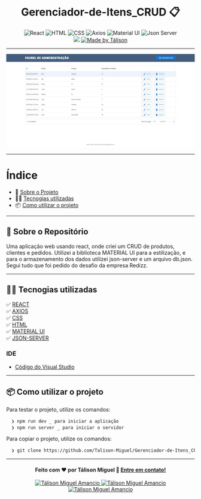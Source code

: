<h1 align="center">
 Gerenciador-de-Itens_CRUD 📋
</h1>

<p align="center">
  <img alt="React" src="https://img.shields.io/badge/React-blue">
  <img alt="HTML" src="https://img.shields.io/badge/Html-red">
  <img alt="CSS" src="https://img.shields.io/badge/Css-blue">
  <img alt="Axios" src="https://img.shields.io/badge/Axios-blue">
  <img alt="Material UI" src="https://img.shields.io/badge/Material UI-green">
  <img alt="Json Server" src="https://img.shields.io/badge/Json server-green">
  
  <br>
  
  <img src="https://img.shields.io/badge/Code%20quality-A-green"/>

  <a href="https://www.linkedin.com/in/talison-miguel/">
    <img alt="Made by Tálison" src="https://img.shields.io/badge/Made%20by-talison-red">
  </a>
</p>

---

<p align="center">
  <img alt="Imagem da Aplicação" src="public/imageProject.jpg" />
</p>

---

#  Índice

- :rocket: [Sobre o Projeto](#rocket-sobre-o-projeto)
- 👨‍💻️ [Tecnogias utilizadas](#%EF%B8%8F-tecnogias-utilizadas)
- 📦️ [Como utilizar o projeto](#%EF%B8%8F-como-utilizar-o-projeto)
---

## :rocket: Sobre o Repositório

Uma aplicação web usando react, onde criei um CRUD de produtos, clientes e pedidos. Utilizei a biblioteca MATERIAL UI para a estilização, e para o armazenamento dos dados utilizei json-server e um arquivo db.json. Segui tudo que foi pedido do desafio da empresa Redizz.

---

## 👨‍💻️ Tecnogias utilizadas

✅ [ REACT ](https://pt-br.reactjs.org/) <br/>
✅ [ AXIOS ](https://axios-http.com/ptbr/docs/intro) <br/>
✅ [ CSS ](https://developer.mozilla.org/pt-BR/docs/Web/CSS) <br/>
✅ [ HTML ](https://developer.mozilla.org/pt-BR/docs/Web/HTML) <br/>
✅ [ MATERIAL UI ](https://mui.com/material-ui/) <br/>
✅ [ JSON-SERVER ](https://www.npmjs.com/package/json-server) <br/>

###  IDE

  - [ Código do Visual Studio ](https://code.visualstudio.com/)

---

## 📦️ Como utilizar o projeto

Para testar o projeto, utilize os comandos:

```bash
  ❯ npm run dev _ para iniciar a aplicação
  ❯ npm run server _ para iniciar o servidor
```

Para copiar o projeto, utilize os comandos:

```bash
  ❯ git clone https://github.com/Talison-Miguel/Gerenciador-de-Itens_CRUD.git
```

---

<h4 align="center">
  Feito com ❤️ por Tálison Miguel 👋️ <a href="mailto:talisonmiguel84@gmail.com">Entre em contato!</a>
</h4>

<p align="center">

  <a href="https://www.linkedin.com/in/talison-miguel/">
    <img alt="Tálison Miguel Amancio" src="https://www.linkedin.com/in/talison-miguel/">
  </a>
  <a href="https://www.facebook.com/profile.php?id=100009099058734">
    <img alt="Tálison Miguel Amancio" src="https://img.shields.io/badge/Facebook-Tálison_Miguel-1778F2?style=flat&logoColor=white&logo=facebook">
  </a>
  <a href="https://www.instagram.com/talison_miguel_00/">
    <img alt="Tálison Miguel Amancio" src="https://img.shields.io/badge/Instagram-@talison__miguel__00-833AB4?style=flat&logoColor=white&logo=instagram">
  </a>
  
